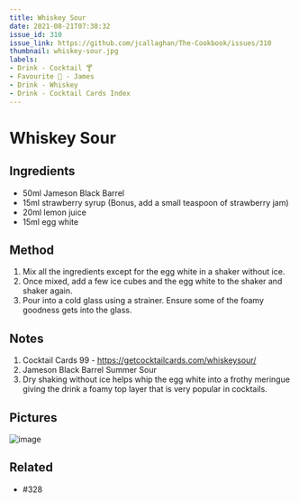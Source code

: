 ```yaml
---
title: Whiskey Sour
date: 2021-08-21T07:38:32
issue_id: 310
issue_link: https://github.com/jcallaghan/The-Cookbook/issues/310
thumbnail: whiskey-sour.jpg
labels:
- Drink - Cocktail 🍸
- Favourite 🥰 - James
- Drink - Whiskey
- Drink - Cocktail Cards Index
---
```


# Whiskey Sour

## Ingredients

- 50ml Jameson Black Barrel
- 15ml strawberry syrup (Bonus, add a small teaspoon of strawberry jam)
- 20ml lemon juice
- 15ml egg white

## Method

1. Mix all the ingredients except for the egg white in a shaker without ice. 
1. Once mixed, add a few ice cubes and the egg white to the shaker and shaker again.
1. Pour into a cold glass using a strainer. Ensure some of the foamy goodness gets into the glass.

## Notes

1. Cocktail Cards 99 - https://getcocktailcards.com/whiskeysour/
1. Jameson Black Barrel Summer Sour
1. Dry shaking without ice helps whip the egg white into a frothy meringue giving the drink a foamy top layer that is very popular in cocktails.

## Pictures

![image](https://user-images.githubusercontent.com/7449908/130370182-f93a4a58-42b4-400e-a8a4-f84b51a0e511.jpeg)

## Related

- #328 
